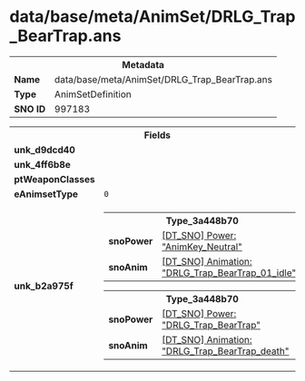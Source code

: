 <h1>data/base/meta/AnimSet/DRLG_Trap_BearTrap.ans</h1><table><tr><th colspan="100%">Metadata</th></tr><tr><td><b>Name</b></td><td>data/base/meta/AnimSet/DRLG_Trap_BearTrap.ans</td></tr><tr><td><b>Type</b></td><td>AnimSetDefinition</td></tr><tr><td><b>SNO ID</b></td><td>997183</td></tr></table>

<table><tr><th colspan="100%">Fields</th></tr><tr><td><b>unk_d9dcd40</b></td><td></td></tr><tr><td><b>unk_4ff6b8e</b></td><td></td></tr><tr><td><b>ptWeaponClasses</b></td><td></td></tr><tr><td><b>eAnimsetType</b></td><td><code>0</code></td></tr><tr><td><b>unk_b2a975f</b></td><td><table><tr><th colspan="100%">Type_3a448b70</th></tr><tr><td><b>snoPower</b></td><td><a href="..\Power\AnimKey_Neutral.pow.md">[DT_SNO] Power: "AnimKey_Neutral"</a></td></tr><tr><td><b>snoAnim</b></td><td><a href="..\Anim\DRLG_Trap_BearTrap_01_idle.ani.md">[DT_SNO] Animation: "DRLG_Trap_BearTrap_01_idle"</a></td></tr></table>


<table><tr><th colspan="100%">Type_3a448b70</th></tr><tr><td><b>snoPower</b></td><td><a href="..\Power\DRLG_Trap_BearTrap.pow.md">[DT_SNO] Power: "DRLG_Trap_BearTrap"</a></td></tr><tr><td><b>snoAnim</b></td><td><a href="..\Anim\DRLG_Trap_BearTrap_death.ani.md">[DT_SNO] Animation: "DRLG_Trap_BearTrap_death"</a></td></tr></table>


</td></tr></table>

